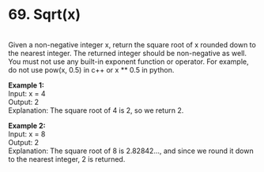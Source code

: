 # 69. Sqrt(x)

<br>    
Given a non-negative integer x, return the square root of x rounded down to the nearest integer. The returned integer should be non-negative as well.  
You must not use any built-in exponent function or operator.  
For example, do not use pow(x, 0.5) in c++ or x ** 0.5 in python.  
<br>   
  
  
**Example 1:**  
Input: x = 4  
Output: 2  
Explanation: The square root of 4 is 2, so we return 2.  
  
**Example 2:**  
Input: x = 8  
Output: 2  
Explanation: The square root of 8 is 2.82842..., and since we round it down to the nearest integer, 2 is returned.
